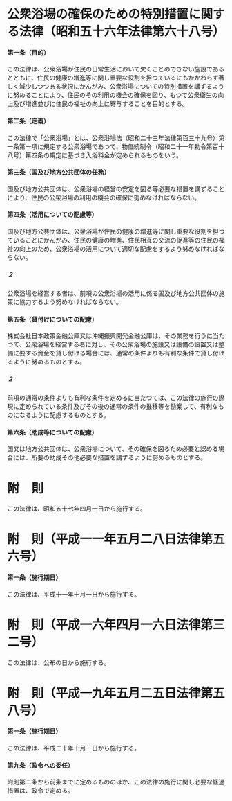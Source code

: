 # 公衆浴場の確保のための特別措置に関する法律（昭和五十六年法律第六十八号）
#### 第一条（目的）
この法律は、公衆浴場が住民の日常生活において欠くことのできない施設であるとともに、住民の健康の増進等に関し重要な役割を担つているにもかかわらず著しく減少しつつある状況にかんがみ、公衆浴場についての特別措置を講ずるように努めることにより、住民のその利用の機会の確保を図り、もつて公衆衛生の向上及び増進並びに住民の福祉の向上に寄与することを目的とする。
#### 第二条（定義）
この法律で「公衆浴場」とは、公衆浴場法（昭和二十三年法律第百三十九号）第一条第一項に規定する公衆浴場であつて、物価統制令（昭和二十一年勅令第百十八号）第四条の規定に基づき入浴料金が定められるものをいう。
#### 第三条（国及び地方公共団体の任務）
国及び地方公共団体は、公衆浴場の経営の安定を図る等必要な措置を講ずることにより、住民の公衆浴場の利用の機会の確保に努めなければならない。
#### 第四条（活用についての配慮等）
国及び地方公共団体は、公衆浴場が住民の健康の増進等に関し重要な役割を担つていることにかんがみ、住民の健康の増進、住民相互の交流の促進等の住民の福祉の向上のため、公衆浴場の活用について適切な配慮をするよう努めなければならない。
##### ２
公衆浴場を経営する者は、前項の公衆浴場の活用に係る国及び地方公共団体の施策に協力するよう努めなければならない。
#### 第五条（貸付けについての配慮）
株式会社日本政策金融公庫又は沖縄振興開発金融公庫は、その業務を行うに当たつて、公衆浴場を経営する者に対し、その公衆浴場の施設又は設備の設置又は整備に要する資金を貸し付ける場合には、通常の条件よりも有利な条件で貸し付けるように努めるものとする。
##### ２
前項の通常の条件よりも有利な条件を定めるに当たつては、この法律の施行の際現に定められている条件及びその後の通常の条件の推移等を勘案して、有利なものになるように配慮するものとする。
#### 第六条（助成等についての配慮）
国又は地方公共団体は、公衆浴場について、その確保を図るため必要と認める場合には、所要の助成その他必要な措置を講ずるように努めるものとする。
# 附　則
この法律は、昭和五十七年四月一日から施行する。
# 附　則（平成一一年五月二八日法律第五六号）
#### 第一条（施行期日）
この法律は、平成十一年十月一日から施行する。
# 附　則（平成一六年四月一六日法律第三二号）
この法律は、公布の日から施行する。
# 附　則（平成一九年五月二五日法律第五八号）
#### 第一条（施行期日）
この法律は、平成二十年十月一日から施行する。
#### 第九条（政令への委任）
附則第二条から前条までに定めるもののほか、この法律の施行に関し必要な経過措置は、政令で定める。
